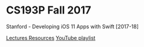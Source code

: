 # CS193P Fall 2017

Stanford - Developing iOS 11 Apps with Swift [2017-18]

[Lectures Resources](https://drive.google.com/drive/folders/14uxqi3ewCM2wvpwBY8nhkEa7ZLq7LXVu)
[YouTube playlist](https://youtube.com/playlist?list=PL3d_SFOiG7_8ofjyKzX6Nl1wZehbdiZC_)
